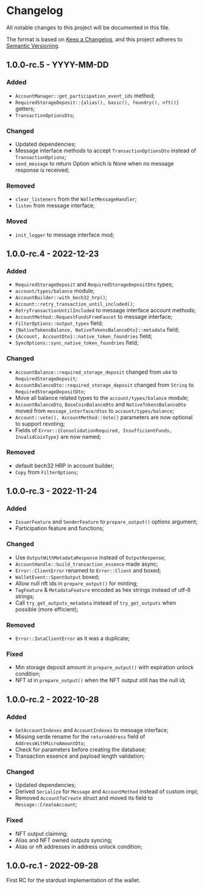 # Changelog

All notable changes to this project will be documented in this file.

The format is based on [Keep a Changelog](https://keepachangelog.com/en/1.0.0/),
and this project adheres to [Semantic Versioning](https://semver.org/spec/v2.0.0.html).

<!-- ## Unreleased - YYYY-MM-DD

### Added

### Changed

### Deprecated

### Removed

### Fixed

### Security -->

## 1.0.0-rc.5 - YYYY-MM-DD

### Added

- `AccountManager::get_participation_event_ids` method;
- `RequiredStorageDeposit::{alias(), basic(), foundry(), nft()}` getters;
- `TransactionOptionsDto`;

### Changed

- Updated dependencies;
- Message interface methods to accept `TransactionOptionsDto` instead of `TransactionOptions`;
- `send_message` to return Option which is None when no message response is received;

### Removed

- `clear_listeners` from the `WalletMessageHandler`;
- `listen` from message interface;

### Moved

- `init_logger` to message interface mod;

## 1.0.0-rc.4 - 2022-12-23

### Added

- `RequiredStorageDeposit` and `RequiredStorageDepositDto` types;
- `account/types/balance` module;
- `AccountBuilder::with_bech32_hrp()`;
- `Account::retry_transaction_until_included()`;
- `RetryTransactionUntilIncluded` to message interface account methods;
- `AccountMethod::RequestFundsFromFaucet` to message interface;
- `FilterOptions::output_types` field;
- `{NativeTokensBalance, NativeTokensBalanceDto}::metadata` field;
- `{Account, AccountDto}::native_token_foundries` field;
- `SyncOptions::sync_native_token_foundries` field;

### Changed

- `AccountBalance::required_storage_deposit` changed from `u64` to `RequiredStorageDeposit`;
- `AccountBalanceDto::required_storage_deposit` changed from `String` to `RequiredStorageDepositDto`;
- Move all balance related types to the `account/types/balance` module;
- `AccountBalanceDto`, `BaseCoinBalanceDto` and `NativeTokensBalanceDto` moved from `message_interface/dtos` to `account/types/balance`;
- `Account::vote(), AccountMethod::Vote()` parameters are now optional to support revoting;
- Fields of `Error::{ConsolidationRequired, InsufficientFunds, InvalidCoinType}` are now named;

### Removed

- default bech32 HRP in account builder;
- `Copy` from `FilterOptions`;

## 1.0.0-rc.3 - 2022-11-24

### Added

- `IssuerFeature` and `SenderFeature` to `prepare_output()` options argument;
- Participation feature and functions;

### Changed

- Use `OutputWithMetadataResponse` instead of `OutputResponse`;
- `AccountHandle::build_transaction_essence` made async;
- `Error::ClientError` renamed to `Error::Client` and boxed;
- `WalletEvent::SpentOutput` boxed;
- Allow null nft ids in `prepare_output()` for minting;
- `TagFeature` & `MetadataFeature` encoded as hex strings instead of utf-8 strings;
- Call `try_get_outputs_metadata` instead of `try_get_outputs` when possible (more efficient);

### Removed

- `Error::IotaClientError` as it was a duplicate;

### Fixed

- Min storage deposit amount in `prepare_output()` with expiration unlock condition;
- NFT id in `prepare_output()` when the NFT output still has the null id;

## 1.0.0-rc.2 - 2022-10-28

### Added

- `GetAccountIndexes` and `AccountIndexes` to message interface;
- Missing serde rename for the `returnAddress` field of `AddressWithMicroAmountDto`;
- Check for parameters before creating the database;
- Transaction essence and payload length validation;

### Changed

- Updated dependencies;
- Derived `Serialize` for `Message` and `AccountMethod` instead of custom impl;
- Removed `AccountToCreate` struct and moved its field to `Message::CreateAccount`;

### Fixed

- NFT output claiming;
- Alias and NFT owned outputs syncing;
- Alias or nft addresses in address unlock condition;

## 1.0.0-rc.1 - 2022-09-28

First RC for the stardust implementation of the wallet.
